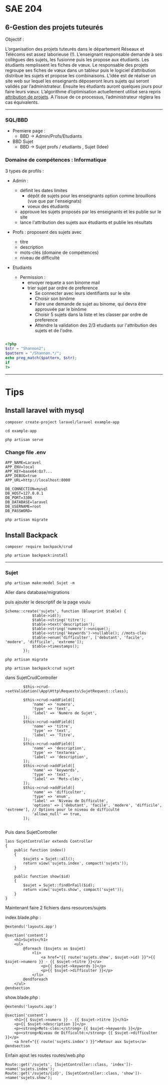 # SAE 204

## 6-Gestion des projets tuteurés

Objectif :

L’organisation des projets tuteurés dans le département Réseaux et Télécoms est assez laborieuse (!).
L’enseignant responsable demande à ses collègues des sujets, les fusionne puis les propose aux étudiants.
Les étudiants remplissent les fiches de vœux. Le responsable des projets regroupe ses fiches de vœux dans
un tableur puis le logiciel d’attribution distribue les sujets et propose les combinaisons.
L’idée est de réaliser un site web sur lequel les enseignants déposeront leurs sujets qui seront validés par
l’administrateur. Ensuite les étudiants auront quelques jours pour faire leurs vœux. L’algorithme
d’optimisation actuellement utilisé sera repris [attribution de projets](https://jb.vioix.fr/attribution-de-projets/). A l’issue de ce
processus, l’administrateur réglera les cas équivalents.

---

### SQL/BBD

- Premiere page :
    - BBD -> Admin/Profs/Etudiants
- BBD Sujet
    - BBD -> Sujet profs / etudiants , Sujet (Idee)      


### Domaine de compétences : Informatique


3 types de profils :

- Admin :
    - définit les dates limites
       - dépôt de sujets pour les enseignants option comme brouillons (vue que par l'enseignats)  
       - voeux des étudiants
    - approuve les sujets proposés par les enseignants et les publie sur le site
    - lance l'attribution des sujets aux étudiants et publie les résultats

- Profs : proposent des sujets avec
   - titre
   - description
   - mots-clés (domaine de compétences)
   - niveau de difficulté

- Etudiants
  - Permission :
    - envoyer requete a son binome mail
    - trier sujet par ordre de preference
        - Se connecter avec leurs identifiants sur le site
        - Choisir son binôme
        - Faire une demande de sujet au binome, qui devra être approuvée par le binôme
        - Choisir 5 sujets dans la liste et les classer par ordre de preference
        - Attendre la validation des 2/3 etudiants sur l'attribution des sujets et de l'odre.

```php

<?php
$str = "Shannon2";
$pattern = "/Shannon.*/"; 
echo preg_match($pattern, $str);
if 
?>

```
---

# Tips 

## Install laravel with mysql
```
composer create-project laravel/laravel example-app
```

```
cd example-app
 
php artisan serve
```
### Change file .env

```
APP_NAME=Laravel
APP_ENV=local
APP_KEY=base64:Qz7...
APP_DEBUG=true
APP_URL=http://localhost:8000

DB_CONNECTION=mysql
DB_HOST=127.0.0.1
DB_PORT=3306
DB_DATABASE=laravel
DB_USERNAME=root
DB_PASSWORD=
```

```
php artisan migrate
```

## Install Backpack

```
composer require backpack/crud
```

```
php artisan backpack:install
```
---

### Sujet
```
php artisan make:model Sujet -m
```

Aller dans database/migrations

puis ajouter le descriptif de la page voulu

```
Schema::create('sujets', function (Blueprint $table) {
            $table->id();
            $table->string('titre');
            $table->text('description');
            $table->string('numero')->unique(); 
            $table->string('keywords')->nullable(); //mots-clés
            $table->enum('difficulter', ['debutant', 'facile', 'modere', 'difficile', 'extreme']);
            $table->timestamps();
        });
```

```
php artisan migrate

php artisan backpack:crud sujet

```

dans SujetCrudController
```
        $this->crud->setValidation(\App\Http\Requests\SujetRequest::class);

        $this->crud->addField([
            'name' => 'numero',
            'type' => 'text',
            'label' => 'Numéro de Sujet',
        ]);
        $this->crud->addField([
            'name' => 'titre',
            'type' => 'text',
            'label' => 'Titre',
        ]);
        $this->crud->addField([
            'name' => 'description',
            'type' => 'textarea',
            'label' => 'description',
        ]);
        $this->crud->addField([
            'name' => 'keywords',
            'type' => 'text',
            'label' => 'Mots-clés',
        ]);
        $this->crud->addField([
            'name' => 'difficulter',
            'type' => 'enum',
            'label' => 'Niveau de Difficulté',
            'options' => ['debutant', 'facile', 'modere', 'difficile', 'extreme'], // Options pour le niveau de difficulté
            'allows_null' => true,
        ]);


```
Puis dans SujetController

```
lass SujetController extends Controller
{
    public function index()
    {
        $sujets = Sujet::all();
        return view('sujets.index', compact('sujets'));
    }

    public function show($id)
    {
        $sujet = Sujet::findOrFail($id);
        return view('sujets.show', compact('sujet'));
    }
}
```
Maintenant faire 2 fichiers dans resources/sujets

index.blade.php : 
```
@extends('layouts.app')

@section('content')
    <h1>Sujets</h1>
    <ul>
        @foreach ($sujets as $sujet)
            <li>
                <a href="{{ route('sujets.show', $sujet->id) }}">{{ $sujet->numero }} - {{ $sujet->titre }}</a>
                <p>{{ $sujet->keywords }}</p>
                <p>{{ $sujet->difficulter }}</p>
            </li>
        @endforeach
    </ul>
@endsection
```
show.blade.php : 
```
@extends('layouts.app')

@section('content')
    <h1>{{ $sujet->numero }} - {{ $sujet->titre }}</h1>
    <p>{{ $sujet->description }}</p>
    <p><strong>Mots-clés:</strong> {{ $sujet->keywords }}</p>
    <p><strong>Niveau de Difficulté:</strong> {{ $sujet->difficulter }}</p>
    <a href="{{ route('sujets.index') }}">Retour aux Sujets</a>
@endsection
```
Enfain ajout les routes routes/web.php

```
Route::get('/sujets', [SujetController::class, 'index'])->name('sujets.index');
Route::get('/sujets/{id}', [SujetController::class, 'show'])->name('sujets.show');
```


